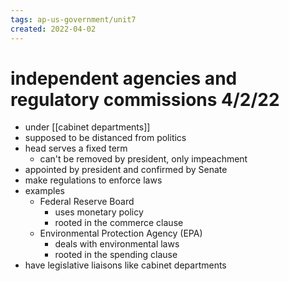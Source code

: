 ```yaml
---
tags: ap-us-government/unit7 
created: 2022-04-02
---
```


# independent agencies and regulatory commissions 4/2/22

- under [[cabinet departments]]
- supposed to be distanced from politics
- head serves a fixed term
	- can't be removed by president, only impeachment
- appointed by president and confirmed by Senate
- make regulations to enforce laws
- examples
	- Federal Reserve Board
		- uses monetary policy
		- rooted in the commerce clause
	- Environmental Protection Agency (EPA)
		- deals with environmental laws
		- rooted in the spending clause
- have legislative liaisons like cabinet departments 
